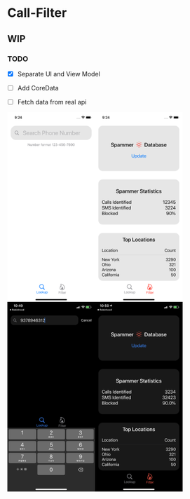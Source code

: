 # Call-Filter

## WIP

### TODO
- [x] Separate UI and View Model
- [ ] Add CoreData
- [ ] Fetch data from real api


<img src="https://github.com/ghmanoj/Call-Filter/blob/b9d6db9b2b7e761ffd46e947b4f0be7b395424fb/demo/lookup.png" width=200 align=left><img src="https://github.com/ghmanoj/Call-Filter/blob/b9d6db9b2b7e761ffd46e947b4f0be7b395424fb/demo/filter.png" width=200 align=left>
<img src="https://github.com/ghmanoj/Call-Filter/blob/b9d6db9b2b7e761ffd46e947b4f0be7b395424fb/demo/lookup_dark.PNG" width=200 align=left><img src="https://github.com/ghmanoj/Call-Filter/blob/b9d6db9b2b7e761ffd46e947b4f0be7b395424fb/demo/filter_dark.PNG" width=200 align=left>
